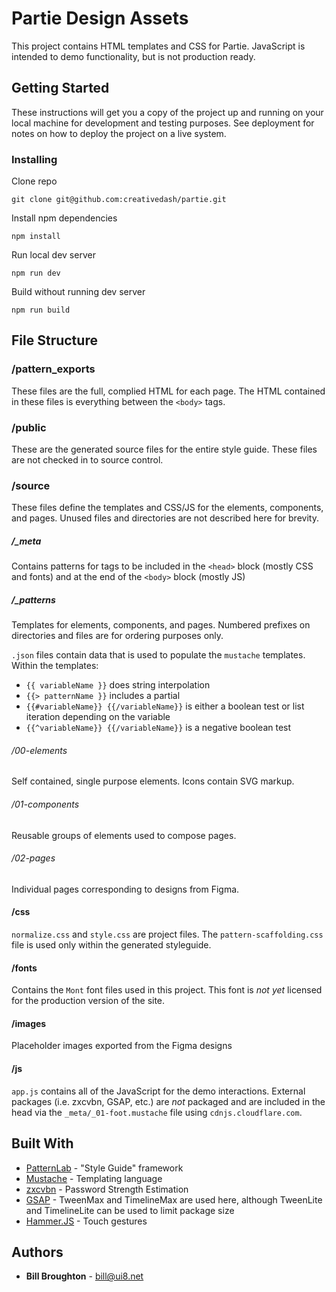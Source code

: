 # Partie Design Assets

This project contains HTML templates and CSS for Partie. JavaScript is intended to demo functionality, but is not production ready.

## Getting Started

These instructions will get you a copy of the project up and running on your local machine for development and testing purposes. See deployment for notes on how to deploy the project on a live system.

### Installing

Clone repo

```
git clone git@github.com:creativedash/partie.git
```

Install npm dependencies

```
npm install
```

Run local dev server

```
npm run dev
```

Build without running dev server

```
npm run build
```

## File Structure

### /pattern_exports

These files are the full, complied HTML for each page. The HTML contained in these files is everything between the `<body>` tags.

### /public

These are the generated source files for the entire style guide. These files are not checked in to source control.

### /source

These files define the templates and CSS/JS for the elements, components, and pages. Unused files and directories are not described here for brevity.

##### /_meta

Contains patterns for tags to be included in the `<head>` block (mostly CSS and fonts) and at the end of the `<body>` block (mostly JS) 

##### /_patterns

Templates for elements, components, and pages. Numbered prefixes on directories and files are for ordering purposes only.

`.json` files contain data that is used to populate the `mustache` templates. Within the templates:

* `{{ variableName }}` does string interpolation
* `{{> patternName }}` includes a partial
* `{{#variableName}} {{/variableName}}` is either a boolean test or list iteration depending on the variable
* `{{^variableName}} {{/variableName}}` is a negative boolean test

###### /00-elements

Self contained, single purpose elements. Icons contain SVG markup.

###### /01-components

Reusable groups of elements used to compose pages.

###### /02-pages

Individual pages corresponding to designs from Figma.

#### /css

`normalize.css` and `style.css` are project files. The `pattern-scaffolding.css` file is used only within the generated styleguide.

#### /fonts

Contains the `Mont` font files used in this project. This font is *not yet* licensed for the production version of the site.

#### /images

Placeholder images exported from the Figma designs

#### /js

`app.js` contains all of the JavaScript for the demo interactions. External packages (i.e. zxcvbn, GSAP, etc.) are *not* packaged and are included in the head via the `_meta/_01-foot.mustache` file using `cdnjs.cloudflare.com`.

## Built With

* [PatternLab](https://patternlab.io/) - "Style Guide" framework
* [Mustache](http://mustache.github.io/mustache.5.html) - Templating language
* [zxcvbn](https://github.com/dropbox/zxcvbn) - Password Strength Estimation
* [GSAP](https://greensock.com/gsap) - TweenMax and TimelineMax are used here, although TweenLite and TimelineLite can be used to limit package size
* [Hammer.JS](https://hammerjs.github.io/) - Touch gestures

## Authors

* **Bill Broughton** - bill@ui8.net
